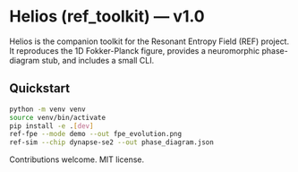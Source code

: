 # Helios (ref_toolkit) — v1.0

Helios is the companion toolkit for the Resonant Entropy Field (REF) project. It reproduces the 1D Fokker-Planck figure, provides a neuromorphic phase-diagram stub, and includes a small CLI.

## Quickstart

```bash
python -m venv venv
source venv/bin/activate
pip install -e .[dev]
ref-fpe --mode demo --out fpe_evolution.png
ref-sim --chip dynapse-se2 --out phase_diagram.json
```

Contributions welcome. MIT license.